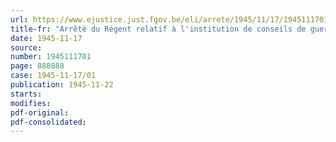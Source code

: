 ```yaml
---
url: https://www.ejustice.just.fgov.be/eli/arrete/1945/11/17/1945111701/justel
title-fr: "Arrêté du Régent relatif à l'institution de conseils de guerre en campagne"
date: 1945-11-17
source:
number: 1945111701
page: 888888
case: 1945-11-17/01
publication: 1945-11-22
starts:
modifies:
pdf-original:
pdf-consolidated:
---
```



